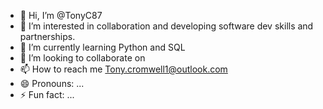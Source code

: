 - 👋 Hi, I’m @TonyC87
- 👀 I’m interested in collaboration and developing software dev skills and partnerships.
- 🌱 I’m currently learning Python and SQL 
- 💞️ I’m looking to collaborate on 
- 📫 How to reach me Tony.cromwell1@outlook.com
- 😄 Pronouns: ...
- ⚡ Fun fact: ...

<!---
TonyC87/TonyC87 is a ✨ special ✨ repository because its `README.md` (this file) appears on your GitHub profile.
You can click the Preview link to take a look at your changes.
--->
